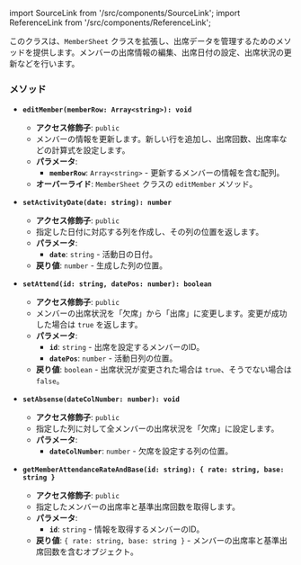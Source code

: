 import SourceLink from '/src/components/SourceLink';
import ReferenceLink from '/src/components/ReferenceLink';

<SourceLink href="/docs/attendance-management-system/source/class/AttendanceSheet"/>
<ReferenceLink href="/docs/attendance-management-system/reference/class/AttendanceSheet"/>

このクラスは、`MemberSheet` クラスを拡張し、出席データを管理するためのメソッドを提供します。メンバーの出席情報の編集、出席日付の設定、出席状況の更新などを行います。

### メソッド

- **`editMember(memberRow: Array<string>): void`**
  - **アクセス修飾子**: `public`
  - メンバーの情報を更新します。新しい行を追加し、出席回数、出席率などの計算式を設定します。
  - **パラメータ**:
    - **`memberRow`**: `Array<string>` - 更新するメンバーの情報を含む配列。
  - **オーバーライド**: `MemberSheet` クラスの `editMember` メソッド。

- **`setActivityDate(date: string): number`**
  - **アクセス修飾子**: `public`
  - 指定した日付に対応する列を作成し、その列の位置を返します。
  - **パラメータ**:
    - **`date`**: `string` - 活動日の日付。
  - **戻り値**: `number` - 生成した列の位置。

- **`setAttend(id: string, datePos: number): boolean`**
  - **アクセス修飾子**: `public`
  - メンバーの出席状況を「欠席」から「出席」に変更します。変更が成功した場合は `true` を返します。
  - **パラメータ**:
    - **`id`**: `string` - 出席を設定するメンバーのID。
    - **`datePos`**: `number` - 活動日列の位置。
  - **戻り値**: `boolean` - 出席状況が変更された場合は `true`、そうでない場合は `false`。

- **`setAbsense(dateColNumber: number): void`**
  - **アクセス修飾子**: `public`
  - 指定した列に対して全メンバーの出席状況を「欠席」に設定します。
  - **パラメータ**:
    - **`dateColNumber`**: `number` - 欠席を設定する列の位置。

- **`getMemberAttendanceRateAndBase(id: string): { rate: string, base: string }`**
  - **アクセス修飾子**: `public`
  - 指定したメンバーの出席率と基準出席回数を取得します。
  - **パラメータ**:
    - **`id`**: `string` - 情報を取得するメンバーのID。
  - **戻り値**: `{ rate: string, base: string }` - メンバーの出席率と基準出席回数を含むオブジェクト。